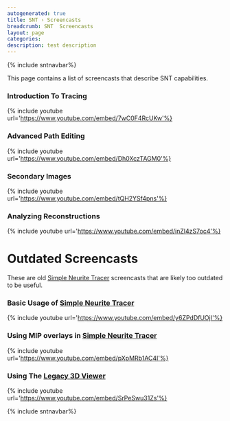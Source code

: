 ```yaml
---
autogenerated: true
title: SNT › Screencasts
breadcrumb: SNT  Screencasts
layout: page
categories: 
description: test description
---
```


{% include sntnavbar%}


This page contains a list of screencasts that describe SNT capabilities.

### Introduction To Tracing

  
{% include youtube url='https://www.youtube.com/embed/7wC0F4RcUKw'%}  
  

### Advanced Path Editing

  
{% include youtube url='https://www.youtube.com/embed/Dh0XczTAGM0'%}  
  

### Secondary Images

  
{% include youtube url='https://www.youtube.com/embed/tQH2YSf4pns'%}  
  

### Analyzing Reconstructions

  
{% include youtube url='https://www.youtube.com/embed/inZl4zS7oc4'%}  
  

Outdated Screencasts
====================

These are old [Simple Neurite Tracer](SNT__FAQ#snt ) screencasts that are likely too outdated to be useful.

### Basic Usage of [Simple Neurite Tracer](SNT__FAQ#snt )

  
{% include youtube url='https://www.youtube.com/embed/y6ZPdDfUOjI'%}  
  

### Using MIP overlays in [Simple Neurite Tracer](SNT__FAQ#snt )

  
{% include youtube url='https://www.youtube.com/embed/pXpMRb1AC4I'%}  
  

### Using The [Legacy 3D Viewer](SNT__Step-By-Step_Instructions#Tracing_in_the_Legacy_3D_Viewer )

  
{% include youtube url='https://www.youtube.com/embed/SrPeSwu31Zs'%}  
  
{% include sntnavbar%}

